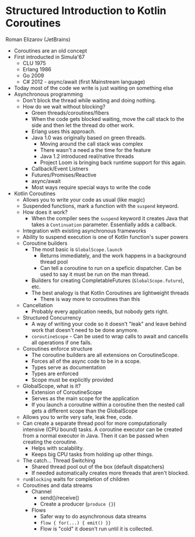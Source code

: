 # Structured Introduction to Kotlin Coroutines

Roman Elizarov (JetBrains)

  * Coroutines are an old concept
  * First introducted in Simula'67
    * CLU 1975
    * Erlang 1986
    * Go 2009
    * C# 2012 - async/await (first Mainstream language)
  * Today most of the code we write is just waiting on something else
  * Asynchronous programming
    * Don't block the thread while waiting and doing nothing.
    * How do we wait without blocking?
      * Green threads/coroutines/fibers
      * When the code gets blocked waiting, move the call stack to the side and then let the thread do other work.
      * Erlang uses this approach.
      * Java 1.0 was originally based on green threads.
        * Moving around the call stack was complex
        * There wasn't a need a the time for the feature
        * Java 1.2 introduced real/native threads
        * Project Loom is bringing back runtime support for this again.
      * Callback/Event Listners
      * Futures/Promises/Reactive
      * async/await
      * Most ways require special ways to write the code
  * Kotlin Coroutines
    * Allows you to write your code as usual (like magic)
    * Suspended functions, mark a function with the `suspend` keyword.
    * How does it work?
      * When the compiler sees the `suspend` keyword it creates Java that takes a `Continuation` parameter. Essentially adds a callback.
    * Integration with existing asynchronous frameworks
    * Ability to suspend execution is one of Kotlin function's super powers
    * Coroutine builders
      * The most basic is `GlobalScope.launch`
        * Returns immediately, and the work happens in a background thread pool
        * Can tell a coroutine to run on a speficic dispatcher. Can be used to say it must be run on the man thread.
      * Builders for creating CompletableFutures (`GlobalScope.future`), etc.
      * The best analogy is that Kotlin Coroutines are lightweight threads
        * There is way more to coroutines than this
    * Cancellation
      * Probably every application needs, but nobody gets right.
    * Structured Concurrency
      * A way of writing your code so it doesn't "leak" and leave behind work that doesn't need to be done anymore.
      * `coroutineScope` - Can be used to wrap calls to await and cancells all operations if one fails.
    * Coroutines enforce structure
      * The coroutine builders are all extensions on CoroutineScope. 
      * Forces all of the async code to be in a scope.
      * Types serve as documentation
      * Types are enforced
      * Scope must be explicitly provided
    * GlobalScope, what is it?
      * Extension of CoroutineScope
      * Serves as the main scope for the application
      * If you launch a coroutine within a coroutine then the nested call gets a different scope than the GlobalScope
    * Allows you to write very safe, leak free, code.
    * Can create a separate thread pool for more computationally intensive (CPU bound) tasks. A coroutine executor can be created from a normal executor in Java. Then it can be passed when creating the coroutine.
      * Helps with scalability.
      * Keeps big CPU tasks from holding up other things.
    * The catch... Thread Switching
      * Shared thread pool out of the box (default dispatchers)
      * If needed automatically creates more threads that aren't blocked.
    * `runBlocking` waits for completion of children
    * Coroutines and data streams
      * Channel
        * send()/receive()
        * Create a producer (`produce {}`)
      * Flows
        * Safer way to do asynchronous data streams
        * `flow { for(...) { emit() }}`
        * Flow is "cold" it doesn't run until it is collected.
        
        
      
      
